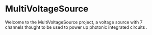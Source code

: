 # MultiVoltageSource

Welcome to the MultiVoltageSource project, a voltage source with 7 channels thought to be used to power up photonic integrated circuits
.
